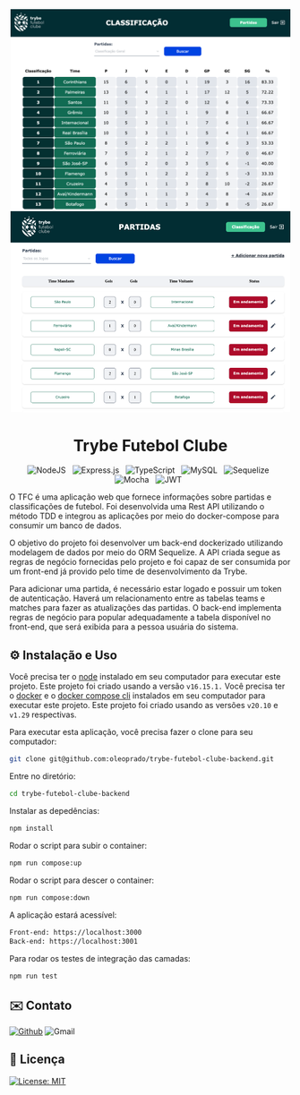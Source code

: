 <!-- # :construction: README em construção ! :construction: -->
<div align="center" display="flex">
<img src=".github/tfc-classificacao.png" width="500px"/>
<img src=".github/tfc-partidas.png" width="500px" height="359px"/>

</div>
<div align="center">
<h1>Trybe Futebol Clube</h1>


<!-- BADGES W/ LINK (see https://shields.io/)-->
![NodeJS](https://img.shields.io/badge/node.js-6DA55F?style=for-the-badge&logo=node.js&logoColor=white) &nbsp; ![Express.js](https://img.shields.io/badge/express.js-%23404d59.svg?style=for-the-badge&logo=express&logoColor=%2361DAFB) &nbsp; ![TypeScript](https://img.shields.io/badge/typescript-%23007ACC.svg?style=for-the-badge&logo=typescript&logoColor=white) &nbsp; ![MySQL](https://img.shields.io/badge/mysql-%2300f.svg?style=for-the-badge&logo=mysql&logoColor=white) &nbsp; ![Sequelize](https://img.shields.io/badge/Sequelize-52B0E7?style=for-the-badge&logo=Sequelize&logoColor=white) &nbsp; ![Mocha](https://img.shields.io/badge/-mocha-%238D6748?style=for-the-badge&logo=mocha&logoColor=white) &nbsp; ![JWT](https://img.shields.io/badge/JWT-black?style=for-the-badge&logo=JSON%20web%20tokens) &nbsp;
</div>

<!-- DESCRIPTION -->

<p>
O TFC é uma aplicação web que fornece informações sobre partidas e classificações de futebol. Foi desenvolvida uma Rest API utilizando o método TDD e integrou as aplicações por meio do docker-compose para consumir um banco de dados.
</p>
<p>
O objetivo do projeto foi desenvolver um back-end dockerizado utilizando modelagem de dados por meio do ORM Sequelize. A API criada segue as regras de negócio fornecidas pelo projeto e foi capaz de ser consumida por um front-end já provido pelo time de desenvolvimento da Trybe.
</p>
<p>
Para adicionar uma partida, é necessário estar logado e possuir um token de autenticação. Haverá um relacionamento entre as tabelas teams e matches para fazer as atualizações das partidas. O back-end implementa regras de negócio para popular adequadamente a tabela disponível no front-end, que será exibida para a pessoa usuária do sistema.
</p>


<!-- INSTALLATION AND USAGE -->

## ⚙️ Instalação e Uso

Você precisa ter o [node](https://nodejs.org/en/download/) instalado em seu computador para executar este projeto. Este projeto foi criado usando a versão `v16.15.1.`
Você precisa ter o [docker](https://www.docker.com/products/docker-desktop/) e o [docker compose cli](https://www.docker.com/products/docker-desktop/) instalados em seu computador para executar este projeto. Este projeto foi criado usando as versões `v20.10` e `v1.29` respectivas.

Para executar esta aplicação, você precisa fazer o clone para seu computador:

```bash
git clone git@github.com:oleoprado/trybe-futebol-clube-backend.git
```

Entre no diretório:

```bash
cd trybe-futebol-clube-backend
```

Instalar as depedências:

```bash
npm install
```

Rodar o script para subir o container:

```bash
npm run compose:up
```

Rodar o script para descer o container:

```bash
npm run compose:down
```

A aplicação estará acessível:

```bash
Front-end: https://localhost:3000
Back-end: https://localhost:3001
```

Para rodar os testes de integração das camadas:

```bash
npm run test
```


<!-- CONTACT -->

## ✉️ Contato

[![Github](https://img.shields.io/badge/GitHub-100000?style=for-the-badge&logo=github&logoColor=white)](https://github.com/oleoprado/) ![Gmail](https://img.shields.io/badge/Gmail-D14836?style=for-the-badge&logo=gmail&logoColor=white)


<!-- LICENSE -->

## 📝 Licença

[![License: MIT](https://img.shields.io/badge/License-MIT-green.svg)](https://choosealicense.com/licenses/mit/)
